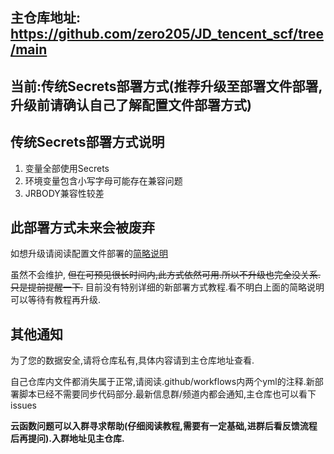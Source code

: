 ## 主仓库地址: https://github.com/zero205/JD_tencent_scf/tree/main
## 当前:传统Secrets部署方式(推荐升级至部署文件部署,升级前请确认自己了解配置文件部署方式)
## 传统Secrets部署方式说明
1. 变量全部使用Secrets
2. 环境变量包含小写字母可能存在兼容问题
3. JRBODY兼容性较差

## 此部署方式未来会被废弃
如想升级请阅读配置文件部署的[简略说明](https://github.com/zero205/JD_tencent_scf/blob/scf2/README.md)

虽然不会维护,
~~但在可预见很长时间内,此方式依然可用.所以不升级也完全没关系.只是提前提醒一下.~~
目前没有特别详细的新部署方式教程.看不明白上面的简略说明可以等待有教程再升级.
## 其他通知
为了您的数据安全,请将仓库私有,具体内容请到主仓库地址查看.

自己仓库内文件都消失属于正常,请阅读.github/workflows内两个yml的注释.新部署脚本已经不需要同步代码部分.最新信息群/频道内都会通知,主仓库也可以看下issues

**云函数问题可以入群寻求帮助(仔细阅读教程,需要有一定基础,进群后看反馈流程后再提问).入群地址见主仓库.**
